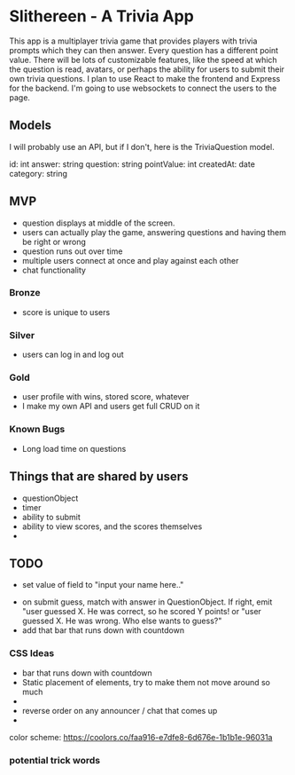 # Slithereen - A Trivia App

This app is a multiplayer trivia game that provides players with trivia prompts which they can then answer. Every question has a different point value. There will be lots of customizable features, like the speed at which the question is read, avatars, or perhaps the ability for users to submit their own trivia questions. I plan to use React to make the frontend and Express for the backend. I'm going to use websockets to connect the users to the page.

## Models

I will probably use an API, but if I don't, here is the TriviaQuestion model.

id: int
answer: string
question: string
pointValue: int
createdAt: date
category: string

## MVP


- question displays at middle of the screen.
- users can actually play the game, answering questions and having them be right or wrong
- question runs out over time
- multiple users connect at once and play against each other
- chat functionality

### Bronze 
- score is unique to users

### Silver
- users can log in and log out

### Gold
- user profile with wins, stored score, whatever
- I make my own API and users get full CRUD on it


### Known Bugs

- Long load time on questions

## Things that are shared by users

- questionObject
- timer
- ability to submit
- ability to view scores, and the scores themselves
- 

## TODO


* set value of field to "input your name here.."
- on submit guess, match with answer in QuestionObject. If right, emit "user guessed X. He was correct, so he scored Y points! or "user guessed X. He was wrong. Who else wants to guess?"
- add that bar that runs down with countdown


### CSS Ideas

- bar that runs down with countdown
- Static placement of elements, try to make them not move around so much
- 
- reverse order on any announcer / chat that comes up
- 

color scheme: https://coolors.co/faa916-e7dfe8-6d676e-1b1b1e-96031a

### potential trick words